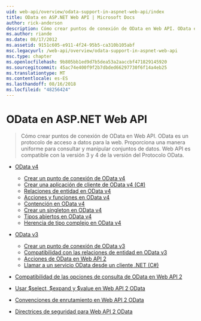 ```yaml
---
uid: web-api/overview/odata-support-in-aspnet-web-api/index
title: OData en ASP.NET Web API | Microsoft Docs
author: rick-anderson
description: Cómo crear puntos de conexión de OData en Web API. OData es un protocolo de acceso a datos para la web. Proporciona una manera uniforme para consultar y manipular conjuntos de datos. Web API s...
ms.author: riande
ms.date: 08/17/2012
ms.assetid: 9151c605-e911-4f24-95b5-ca310b105abf
msc.legacyurl: /web-api/overview/odata-support-in-aspnet-web-api
msc.type: chapter
ms.openlocfilehash: 9b805bb1ed9d7b5dea53a2aaccbf471829145920
ms.sourcegitcommit: 45ac74e400f9f2b7dbded66297730f6f14a4eb25
ms.translationtype: MT
ms.contentlocale: es-ES
ms.lasthandoff: 08/16/2018
ms.locfileid: "48256424"
---
```

<a name="odata-in-aspnet-web-api"></a>OData en ASP.NET Web API
====================
> Cómo crear puntos de conexión de OData en Web API. OData es un protocolo de acceso a datos para la web. Proporciona una manera uniforme para consultar y manipular conjuntos de datos. Web API es compatible con la versión 3 y 4 de la versión del Protocolo OData.


- [OData v4](odata-v4/index.md)

    - [Crear un punto de conexión de OData v4](odata-v4/create-an-odata-v4-endpoint.md)
    - [Crear una aplicación de cliente de OData v4 (C#)](odata-v4/create-an-odata-v4-client-app.md)
    - [Relaciones de entidad en OData v4](odata-v4/entity-relations-in-odata-v4.md)
    - [Acciones y funciones en OData v4](odata-v4/odata-actions-and-functions.md)
    - [Contención en OData v4](odata-v4/odata-containment-in-web-api-22.md)
    - [Crear un singleton en OData v4](odata-v4/using-a-singleton-in-an-odata-endpoint-in-web-api-22.md)
    - [Tipos abiertos en OData v4](odata-v4/use-open-types-in-odata-v4.md)
    - [Herencia de tipo complejo en OData v4](odata-v4/complex-type-inheritance-in-odata-v4.md)
- [OData v3](odata-v3/index.md)

    - [Crear un punto de conexión de OData v3](odata-v3/creating-an-odata-endpoint.md)
    - [Compatibilidad con las relaciones de entidad en OData v3](odata-v3/working-with-entity-relations.md)
    - [Acciones de OData en Web API 2](odata-v3/odata-actions.md)
    - [Llamar a un servicio OData desde un cliente .NET (C#)](odata-v3/calling-an-odata-service-from-a-net-client.md)
- [Compatibilidad de las opciones de consulta de OData en Web API 2](supporting-odata-query-options.md)
- [Usar $select, $expand y $value en Web API 2 OData](using-select-expand-and-value.md)
- [Convenciones de enrutamiento en Web API 2 OData](odata-routing-conventions.md)
- [Directrices de seguridad para Web API 2 OData](odata-security-guidance.md)
